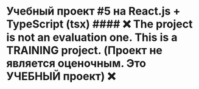 # Учебный проект #5 на React.js + TypeScript (tsx) #### ❌ The project is not an evaluation one. This is a TRAINING project. (Проект не является оценочным. Это УЧЕБНЫЙ проект) ❌
